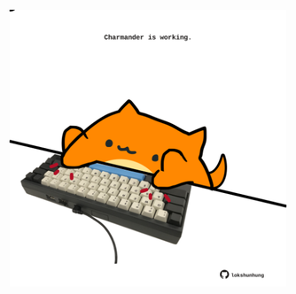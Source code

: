 <!-- built at 18/10/2023, 16:00:59 UTC -->
<p align="center">
  <img width="500" height="500" src="./ReadmeImage.svg">
</p>
